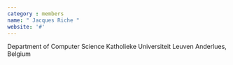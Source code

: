 ```yaml
---
category : members
name: " Jacques Riche " 
website: '#'
---
```

Department of Computer Science
Katholieke Universiteit Leuven
Anderlues, Belgium

